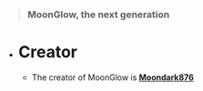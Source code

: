 > ### MoonGlow, the next generation

* # Creator
  * The creator of MoonGlow is **[Moondark876](https://github.com/Moondark876)**
